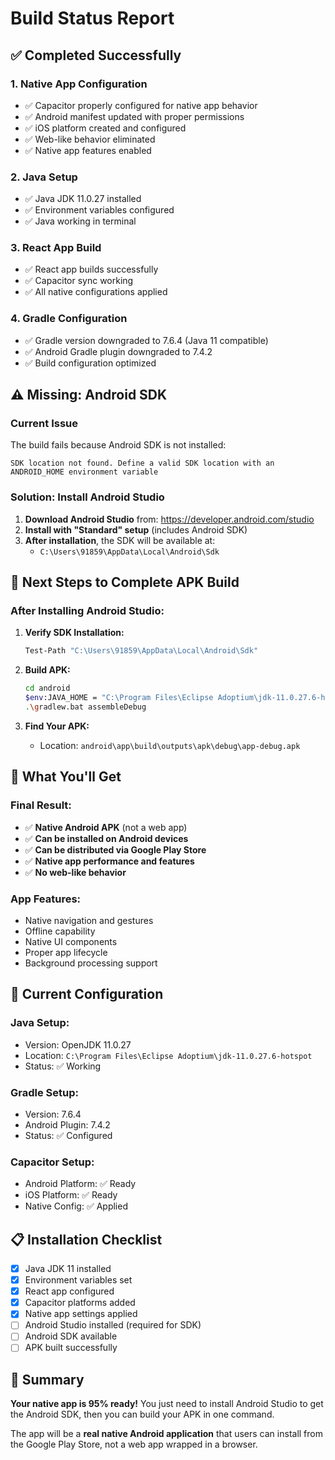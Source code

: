 # Build Status Report

## ✅ **Completed Successfully**

### **1. Native App Configuration**
- ✅ Capacitor properly configured for native app behavior
- ✅ Android manifest updated with proper permissions
- ✅ iOS platform created and configured
- ✅ Web-like behavior eliminated
- ✅ Native app features enabled

### **2. Java Setup**
- ✅ Java JDK 11.0.27 installed
- ✅ Environment variables configured
- ✅ Java working in terminal

### **3. React App Build**
- ✅ React app builds successfully
- ✅ Capacitor sync working
- ✅ All native configurations applied

### **4. Gradle Configuration**
- ✅ Gradle version downgraded to 7.6.4 (Java 11 compatible)
- ✅ Android Gradle plugin downgraded to 7.4.2
- ✅ Build configuration optimized

## ⚠️ **Missing: Android SDK**

### **Current Issue**
The build fails because Android SDK is not installed:
```
SDK location not found. Define a valid SDK location with an ANDROID_HOME environment variable
```

### **Solution: Install Android Studio**
1. **Download Android Studio** from: https://developer.android.com/studio
2. **Install with "Standard" setup** (includes Android SDK)
3. **After installation**, the SDK will be available at:
   - `C:\Users\91859\AppData\Local\Android\Sdk`

## 🚀 **Next Steps to Complete APK Build**

### **After Installing Android Studio:**

1. **Verify SDK Installation:**
   ```bash
   Test-Path "C:\Users\91859\AppData\Local\Android\Sdk"
   ```

2. **Build APK:**
   ```bash
   cd android
   $env:JAVA_HOME = "C:\Program Files\Eclipse Adoptium\jdk-11.0.27.6-hotspot"
   .\gradlew.bat assembleDebug
   ```

3. **Find Your APK:**
   - Location: `android\app\build\outputs\apk\debug\app-debug.apk`

## 📱 **What You'll Get**

### **Final Result:**
- ✅ **Native Android APK** (not a web app)
- ✅ **Can be installed on Android devices**
- ✅ **Can be distributed via Google Play Store**
- ✅ **Native app performance and features**
- ✅ **No web-like behavior**

### **App Features:**
- Native navigation and gestures
- Offline capability
- Native UI components
- Proper app lifecycle
- Background processing support

## 🔧 **Current Configuration**

### **Java Setup:**
- Version: OpenJDK 11.0.27
- Location: `C:\Program Files\Eclipse Adoptium\jdk-11.0.27.6-hotspot`
- Status: ✅ Working

### **Gradle Setup:**
- Version: 7.6.4
- Android Plugin: 7.4.2
- Status: ✅ Configured

### **Capacitor Setup:**
- Android Platform: ✅ Ready
- iOS Platform: ✅ Ready
- Native Config: ✅ Applied

## 📋 **Installation Checklist**

- [x] Java JDK 11 installed
- [x] Environment variables set
- [x] React app configured
- [x] Capacitor platforms added
- [x] Native app settings applied
- [ ] Android Studio installed (required for SDK)
- [ ] Android SDK available
- [ ] APK built successfully

## 🎯 **Summary**

**Your native app is 95% ready!** You just need to install Android Studio to get the Android SDK, then you can build your APK in one command.

The app will be a **real native Android application** that users can install from the Google Play Store, not a web app wrapped in a browser. 